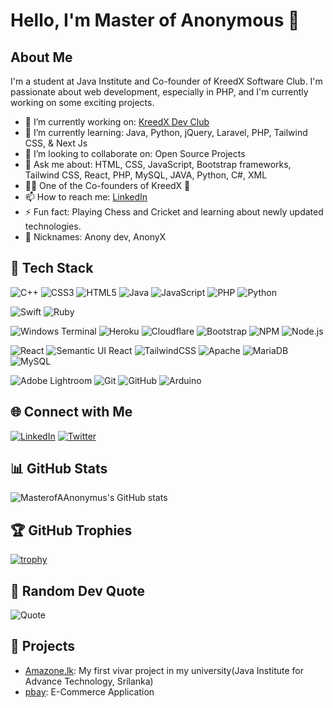 # Hello, I'm Master of Anonymous 👋

## About Me
I'm a student at Java Institute and Co-founder of KreedX Software Club. I'm passionate about web development, especially in PHP, and I'm currently working on some exciting projects.

- 🔭 I’m currently working on: [KreedX Dev Club]((https://kreedx.com/))
- 🌱 I’m currently learning: Java, Python, jQuery, Laravel, PHP, Tailwind CSS, & Next Js
- 👯 I’m looking to collaborate on: Open Source Projects
- 💬 Ask me about: HTML, CSS, JavaScript, Bootstrap frameworks, Tailwind CSS, React, PHP, MySQL, JAVA, Python, C#, XML
- 👨‍💻 One of the Co-founders of KreedX 🌆
- 📫 How to reach me: [LinkedIn](https://www.linkedin.com/in/aruth-koralearachchi-b69235266/)
- ⚡ Fun fact: Playing Chess and Cricket and learning about newly updated technologies.
- 🤖 Nicknames: Anony dev, AnonyX

## 🔧 Tech Stack

![C++](https://img.shields.io/badge/-C++-00599C?style=flat-square&logo=c%2B%2B&logoColor=white)
![CSS3](https://img.shields.io/badge/-CSS3-1572B6?style=flat-square&logo=css3)
![HTML5](https://img.shields.io/badge/-HTML5-E34F26?style=flat-square&logo=html5&logoColor=white)
![Java](https://img.shields.io/badge/-Java-007396?style=flat-square&logo=java)
![JavaScript](https://img.shields.io/badge/-JavaScript-F7DF1E?style=flat-square&logo=javascript&logoColor=black)
![PHP](https://img.shields.io/badge/-PHP-777BB4?style=flat-square&logo=php&logoColor=white)
![Python](https://img.shields.io/badge/-Python-3776AB?style=flat-square&logo=python&logoColor=white)

![Swift](https://img.shields.io/badge/-Swift-FA7343?style=flat-square&logo=swift&logoColor=white)
![Ruby](https://img.shields.io/badge/-Ruby-CC342D?style=flat-square&logo=ruby&logoColor=white)

![Windows Terminal](https://img.shields.io/badge/-Windows%20Terminal-4D4D4D?style=flat-square&logo=windowsterminal)
![Heroku](https://img.shields.io/badge/-Heroku-430098?style=flat-square&logo=heroku)
![Cloudflare](https://img.shields.io/badge/-Cloudflare-F38020?style=flat-square&logo=cloudflare)
![Bootstrap](https://img.shields.io/badge/-Bootstrap-7952B3?style=flat-square&logo=bootstrap)
![NPM](https://img.shields.io/badge/-NPM-CB3837?style=flat-square&logo=npm)
![Node.js](https://img.shields.io/badge/-Node.js-339933?style=flat-square&logo=node.js&logoColor=white)

![React](https://img.shields.io/badge/-React-61DAFB?style=flat-square&logo=react)
![Semantic UI React](https://img.shields.io/badge/-Semantic%20UI%20React-35BDB2?style=flat-square&logo=semanticuireact&logoColor=white)
![TailwindCSS](https://img.shields.io/badge/-TailwindCSS-38B2AC?style=flat-square&logo=tailwindcss&logoColor=white)
![Apache](https://img.shields.io/badge/-Apache-D22128?style=flat-square&logo=apache&logoColor=white)
![MariaDB](https://img.shields.io/badge/-MariaDB-003545?style=flat-square&logo=mariadb)
![MySQL](https://img.shields.io/badge/-MySQL-4479A1?style=flat-square&logo=mysql&logoColor=white)

![Adobe Lightroom](https://img.shields.io/badge/-Adobe%20Lightroom-31A8FF?style=flat-square&logo=adobelightroom)
![Git](https://img.shields.io/badge/-Git-F05032?style=flat-square&logo=git&logoColor=white)
![GitHub](https://img.shields.io/badge/-GitHub-181717?style=flat-square&logo=github)
![Arduino](https://img.shields.io/badge/-Arduino-00979D?style=flat-square&logo=arduino&logoColor=white)



## 🌐 Connect with Me
[![LinkedIn](https://img.shields.io/badge/-LinkedIn-0077B5?style=flat-square&logo=linkedin&logoColor=white)](https://www.linkedin.com/in/aruth-koralearachchi-b69235266/)
[![Twitter](https://img.shields.io/badge/-Twitter-1DA1F2?style=flat-square&logo=twitter&logoColor=white)](https://twitter.com/thecwhirpoolrex)

## 📊 GitHub Stats
![MasterofAAnonymus's GitHub stats](https://github-readme-stats.vercel.app/api?username=MasterofAAnonyms&show_icons=true&theme=radical)

## 🏆 GitHub Trophies
[![trophy](https://github-profile-trophy.vercel.app/?username=MasterofAAnonyms&theme=onedark)](https://github.com/ryo-ma/github-profile-trophy)

## 📜 Random Dev Quote
![Quote](https://quotes-github-readme.vercel.app/api?type=horizontal&theme=dark)

## 💼 Projects
- [Amazone.lk](https://github.com/MasterofAAnonyms/Amazone.lk): My first vivar project in my university(Java Institute for Advance Technology, Srilanka)
- [pbay](https://github.com/MasterofAAnonyms/pbay): E-Commerce Application

